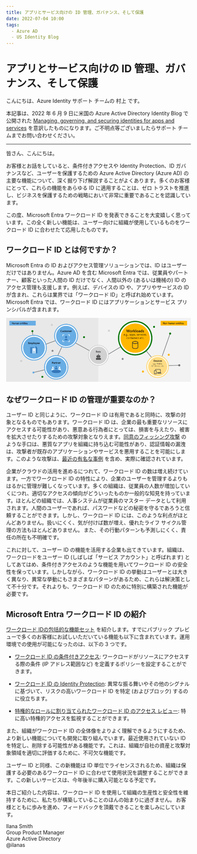 ```yaml
--- 
title: アプリとサービス向けの ID 管理、ガバナンス、そして保護
date: 2022-07-04 10:00 
tags: 
  - Azure AD 
  - US Identity Blog 
--- 
```


# アプリとサービス向けの ID 管理、ガバナンス、そして保護

こんにちは、Azure Identity サポート チームの 村上 です。

本記事は、2022 年 6 月 9 日に米国の Azure Active Directory Identity Blog で公開された [Managing, governing, and securing identities for apps and services](https://techcommunity.microsoft.com/t5/azure-active-directory-identity/managing-governing-and-securing-identities-for-apps-and-services/ba-p/3402816) を意訳したものになります。ご不明点等ございましたらサポート チームまでお問い合わせください。

---

皆さん、こんにちは。

お客様とお話をしていると、条件付きアクセスや Identity Protection、ID ガバナンスなど、ユーザーを保護するための Azure Active Directory (Azure AD) の主要な機能について、深く掘り下げ解説することがよくあります。多くのお客様にとって、これらの機能をあらゆる ID に適用することは、ゼロ トラストを推進し、ビジネスを保護するための戦略において非常に重要であることを認識しています。  

この度、Microsoft Entra ワークロード ID を発表できることを大変嬉しく思っています。この全く新しい機能は、ユーザー向けに組織が使用しているものをワークロード ID に合わせたて応用したものです。  

## ワークロード ID とは何ですか？  

Microsoft Entra の ID およびアクセス管理ソリューションでは、ID はユーザーだけではありません。Azure AD を含む Microsoft Entra では、従業員やパートナー、顧客といった人間の ID だけでなく、人間以外の (あるいは機械の) ID のアクセス管理も支援します。例えば、デバイスの ID や、アプリやサービスの ID が含まれ、これらは業界では「ワークロード ID」と呼ばれ始めています。Microsoft Entra では、ワークロード ID にはアプリケーションとサービス プリンシパルが含まれます。  

![Microsoft Entra における ID の種類](./managing-governing-and-securing-identities-for-apps-and-services/sdriggers_0-1654268125171.png)

## なぜワークロード ID の管理が重要なのか？

ユーザー ID と同じように、ワークロード ID は有用であると同時に、攻撃の対象となるものでもあります。ワークロード ID は、企業の最も重要なリソースにアクセスする可能性があり、悪意ある行為者にとっては、損害を与えたり、被害を拡大させたりするための攻撃対象となりえます。[同意のフィッシング攻撃](https://docs.microsoft.com/ja-jp/azure/active-directory/manage-apps/protect-against-consent-phishing) のような手口は、悪質なアプリを組織に持ち込む可能性があり、認証情報の漏洩は、攻撃者が既存のアプリケーションやサービスを悪用することを可能にします。このような攻撃は、[最近の有名な事例](https://techcommunity.microsoft.com/t5/azure-active-directory-identity/understanding-quot-solorigate-quot-s-identity-iocs-for-identity/ba-p/2007610) を含め、実際に確認されています。  

企業がクラウドの活用を進めるにつれて、ワークロード ID の数は増え続けています。一方でワークロード ID の特性により、企業のユーザーを管理するよりもはるかに管理が難しくなっています。多くの組織は、従業員の人数が増加していくにつれ、適切なアクセスの傾向がどういったものか一般的な知見を持っています。ほとんどの組織では、人事システムが従業員のマスター データとして利用されます。人間のユーザーであれば、パスワードなどの秘密を守るであろうと信頼することができます。しかし、ワークロード ID には、このような利点がほとんどありません。扱いにくく、気が付けば数が増え、優れたライフ サイクル管理の方法もほとんどありません。 また、その行動パターンも予測しにくく、責任の所在も不明確です。  

これに対して、ユーザー ID の機能を活用する企業も出てきています。組織は、ワークロードをユーザー ID (しばしば「サービス アカウント」と呼ばれます) としてあてはめ、条件付きアクセスのような機能を用いてワークロード ID の安全性を保っています。しかしながら、ワークロード ID の挙動はユーザーとは大きく異なり、異常な挙動にもさまざまなパターンがあるため、これらは解決策として不十分です。それよりも、ワークロード ID のために特別に構築された機能が必要です。

## Microsoft Entra ワークロード ID の紹介  

[ワークロード IDの包括的な機能セット](https://docs.microsoft.com/ja-jp/azure/active-directory/develop/workload-identities-overview) を紹介します。すでにパブリック プレビューで多くのお客様にお試しいただいている機能も以下に含まれています。運用環境での使用が可能になったのは、以下の 3 つです。

- [ワークロード ID の条件付きアクセス](https://docs.microsoft.com/ja-jp/azure/active-directory/develop/workload-identities-overview): ワークロードがリソースにアクセスする際の条件 (IP アドレス範囲など) を定義するポリシーを設定することができます。

- [ワークロード ID の Identity Protection](https://docs.microsoft.com/ja-jp/azure/active-directory/identity-protection/concept-workload-identity-risk): 異常な振る舞いやその他のシグナルに基づいて、リスクの高いワークロード ID を特定 (およびブロック) するのに役立ちます。

- [特権的なロールに割り当てられたワークロード ID のアクセス レビュー](https://jpazureid.github.io/blog/azure-active-directory/introducing-azure-ad-access-reviews-for-service-principals/): 特に高い特権的アクセスを監視することができます。

また、組織がワークロード ID の全体像をよりよく理解できるようにするため、より新しい機能についても開発に取り組んでいます。最近使用されていない ID を特定し、削除する可能性がある機能です。これは、組織が自社の資産と攻撃対象領域を適切に評価するために、不可欠な機能です。  

ユーザー ID と同様、この新機能は ID 単位でライセンスされるため、組織は保護する必要のあるワークロード ID に合わせて使用状況を調整することができます。この新しいサービスは、今年後半に購入可能となる予定です。  

本日ご紹介した内容は、ワークロード ID を使用して組織の生産性と安全性を維持するために、私たちが構築していることのほんの始まりに過ぎません。 お客様とともに歩みを進め、フィードバックを頂戴できることを楽しみにしています。  

Ilana Smith  
Group Product Manager  
Azure Active Directory  
@ilanas
